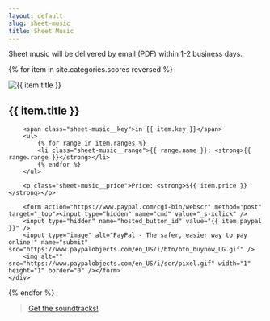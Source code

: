 ```yaml
---
layout: default
slug: sheet-music
title: Sheet Music
---
```


Sheet music will be delivered by email (PDF) within 1-2 business days.

{% for item in site.categories.scores reversed %}
<div class="col-2up sheet-music__row">
    <div class="col-2up__column">
        <img src="/img/screenshots/{{ item.image }}" title="{{ item.title }}" />
    </div>
    <div class="col-2up__column sheet-music__info">
        <h2>{{ item.title }}</h2>

        <span class="sheet-music__key">in {{ item.key }}</span>
        <ul>
            {% for range in item.ranges %}
            <li class="sheet-music__range">{{ range.name }}: <strong>{{ range.range }}</strong></li>
            {% endfor %}
        </ul>

        <p class="sheet-music__price">Price: <strong>${{ item.price }}</strong></p>

        <form action="https://www.paypal.com/cgi-bin/webscr" method="post" target="_top"><input type="hidden" name="cmd" value="_s-xclick" />
        <input type="hidden" name="hosted_button_id" value="{{ item.paypal }}" />
        <input type="image" alt="PayPal - The safer, easier way to pay online!" name="submit" src="https://www.paypalobjects.com/en_US/i/btn/btn_buynow_LG.gif" />
        <img alt="" src="https://www.paypalobjects.com/en_US/i/scr/pixel.gif" width="1" height="1" border="0" /></form>
    </div>
</div>
{% endfor %}

<blockquote class="callout callout--music">
    <p class="callout__content"><a href="/soundtrack" class="callout__link">Get the soundtracks!</a></p>
</blockquote>
